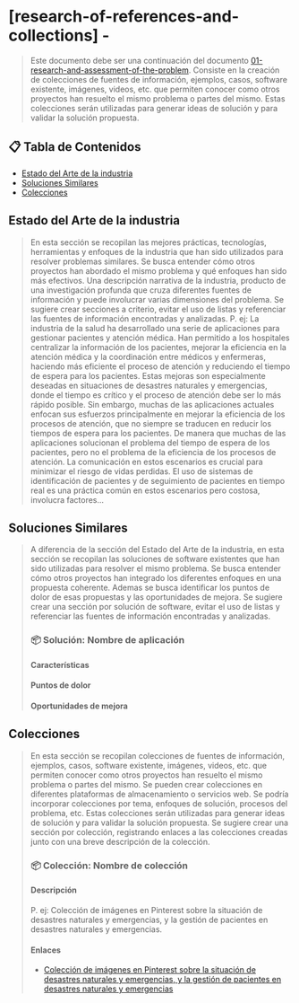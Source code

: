 # [research-of-references-and-collections] - <name> <!-- omit in toc -->

> Este documento debe ser una continuación del documento [01-research-and-assessment-of-the-problem](01-research-and-assessment-of-the-problem.md). Consiste en la creación de colecciones de fuentes de información, ejemplos, casos, software existente, imágenes, videos, etc. que permiten conocer como otros proyectos han resuelto el mismo problema o partes del mismo. Estas colecciones serán utilizadas para generar ideas de solución y para validar la solución propuesta.

## 📋 Tabla de Contenidos <!-- omit in toc -->

- [Estado del Arte de la industria](#estado-del-arte-de-la-industria)
- [Soluciones Similares](#soluciones-similares)
- [Colecciones](#colecciones)

## Estado del Arte de la industria

> En esta sección se recopilan las mejores prácticas, tecnologías, herramientas y enfoques de la industria que han sido utilizados para resolver problemas similares. Se busca entender cómo otros proyectos han abordado el mismo problema y qué enfoques han sido más efectivos.
> Una descripción narrativa de la industria, producto de una investigación profunda que cruza diferentes fuentes de información y puede involucrar varias dimensiones del problema.
> Se sugiere crear secciones a criterio, evitar el uso de listas y referenciar las fuentes de información encontradas y analizadas.
> P. ej: La industria de la salud ha desarrollado una serie de aplicaciones para gestionar pacientes y atención médica. Han permitido a los hospitales centralizar la información de los pacientes, mejorar la eficiencia en la atención médica y la coordinación entre médicos y enfermeras, haciendo más eficiente el proceso de atención y reduciendo el tiempo de espera para los pacientes. Estas mejoras son especialmente deseadas en situaciones de desastres naturales y emergencias, donde el tiempo es crítico y el proceso de atención debe ser lo más rápido posible. Sin embargo, muchas de las aplicaciones actuales enfocan sus esfuerzos principalmente en mejorar la eficiencia de los procesos de atención, que no siempre se traducen en reducir los tiempos de espera para los pacientes. De manera que muchas de las aplicaciones solucionan el problema del tiempo de espera de los pacientes, pero no el problema de la eficiencia de los procesos de atención. La comunicación en estos escenarios es crucial para minimizar el riesgo de vidas perdidas. El uso de sistemas de identificación de pacientes y de seguimiento de pacientes en tiempo real es una práctica común en estos escenarios pero costosa, involucra factores...

## Soluciones Similares

> A diferencia de la sección del Estado del Arte de la industria, en esta sección se recopilan las soluciones de software existentes que han sido utilizadas para resolver el mismo problema. Se busca entender cómo otros proyectos han integrado los diferentes enfoques en una propuesta coherente. Ademas se busca identificar los puntos de dolor de esas propuestas y las oportunidades de mejora.
> Se sugiere crear una sección por solución de software, evitar el uso de listas y referenciar las fuentes de información encontradas y analizadas.
> ### 📦 Solución: Nombre de aplicación
> #### Características
> #### Puntos de dolor
> #### Oportunidades de mejora

## Colecciones

> En esta sección se recopilan colecciones de fuentes de información, ejemplos, casos, software existente, imágenes, videos, etc. que permiten conocer como otros proyectos han resuelto el mismo problema o partes del mismo. Se pueden crear colecciones en diferentes plataformas de almacenamiento o servicios web. Se podría incorporar colecciones por tema, enfoques de solución, procesos del problema, etc.
> Estas colecciones serán utilizadas para generar ideas de solución y para validar la solución propuesta. Se sugiere crear una sección por colección, registrando enlaces a las colecciones creadas junto con una breve descripción de la colección.
> ### 📦 Colección: Nombre de colección
> 
> #### Descripción
> P. ej: Colección de imágenes en Pinterest sobre la situación de desastres naturales y emergencias, y la gestión de pacientes en desastres naturales y emergencias.
> 
> #### Enlaces
> 
> - [Colección de imágenes en Pinterest sobre la situación de desastres naturales y emergencias, y la gestión de pacientes en desastres naturales y emergencias](https://www.pinterest.com/search/pins/?q=desastres%20naturales%20y%20emergencias%20y%20gesti%C3%B3n%20de%20pacientes%20en%20desastres%20naturales%20y%20emergencias)

